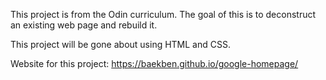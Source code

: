 This project is from the Odin curriculum.
The goal of this is to deconstruct an existing web page and rebuild it.

This project will be gone about using HTML and CSS.

Website for this project: https://baekben.github.io/google-homepage/
